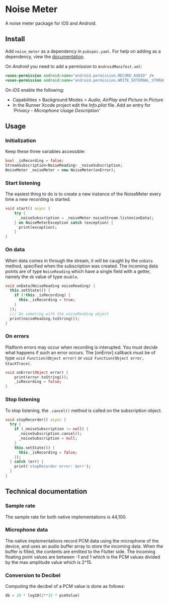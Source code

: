 # Noise Meter

A noise meter package for iOS and Android.

## Install
Add ```noise_meter``` as a dependency in  `pubspec.yaml`.
For help on adding as a dependency, view the [documentation](https://flutter.io/using-packages/).

On *Android* you need to add a permission to `AndroidManifest.xml`:
```xml
<uses-permission android:name="android.permission.RECORD_AUDIO" />
<uses-permission android:name="android.permission.WRITE_EXTERNAL_STORAGE" />
```

On *iOS* enable the following:
* Capabilities > Background Modes > _Audio, AirPlay and Picture in Picture_
* In the Runner Xcode project edit the _Info.plist_ file. Add an entry for _'Privacy - Microphone Usage Description'_


## Usage
### Initialization
Keep these three variables accessible:
```dart
bool _isRecording = false;
StreamSubscription<NoiseReading> _noiseSubscription;
NoiseMeter _noiseMeter = new NoiseMeter(onError);
```

### Start listening
The easiest thing to do is to create a new instance of the NoiseMeter every time a new recording is started.
```dart
void start() async {
    try {
      _noiseSubscription = _noiseMeter.noiseStream.listen(onData);
    } on NoiseMeterException catch (exception) {
      print(exception);
    }
}
```


### On data
When data comes in through the stream, it will be caught by the `onData` method, specified when the subscription was created.
The incoming data points are of type `NoiseReading` which have a single field with a getter, namely the `db` value of type `double`.
```dart
void onData(NoiseReading noiseReading) {
  this.setState(() {
    if (!this._isRecording) {
      this._isRecording = true;
    }
  });
  /// Do someting with the noiseReading object
  print(noiseReading.toString());
}
```

### On errors
Platform errors may occur when recording is interupted. You must decide what happens if such an error occurs.
The [onError] callback must be of type `void Function(Object error)`
or `void Function(Object error, StackTrace)`.

````dart
void onError(Object error) {
    print(error.toString());
    _isRecording = false;
}
````

### Stop listening
To stop listening, the `.cancel()` method is called on the subscription object.
```dart
void stopRecorder() async {
  try {
    if (_noiseSubscription != null) {
      _noiseSubscription.cancel();
      _noiseSubscription = null;
    }
    this.setState(() {
      this._isRecording = false;
    });
  } catch (err) {
    print('stopRecorder error: $err');
  }
}
```
## Technical documentation

### Sample rate
The sample rate for both native implementations is 44,100. 

### Microphone data
The native implementations record PCM data using the microphone of the device, and uses an audio buffer array to store the incoming data. When the buffer is filled, the contents are emitted to the Flutter side. The incoming floating point values are between -1 and 1 which is the PCM values divided by the max amplitude value which is 2^15.

### Conversion to Decibel

Computing the decibel of a PCM value is done as follows:
```python
db = 20 * log10(2**15 * pcmValue)
```
